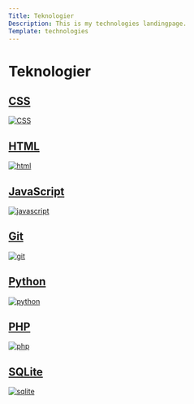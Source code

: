 ```yaml
---
Title: Teknologier
Description: This is my technologies landingpage.
Template: technologies
---
```


Teknologier
==========================


<div class="grid-box css">
    <a href="technology/css">
        <h2 class="header-grid">CSS</h2>
        <img src='%base_url%/image/technologies/css.jpg' alt="CSS">
    </a>
</div>


<div class="grid-box html">
    <a href="technology/html">
        <h2 class="header-grid">HTML</h2>
        <img src='%base_url%/image/technologies/html.jpg' alt="html">
    </a>
</div>

<div class="grid-box javascript">
    <a href="technology/javascript">
        <h2 class="header-grid">JavaScript</h2>
        <img src='%base_url%/image/technologies/javascript.jpg' alt="javascript">
    </a>
</div>

<div class="grid-box git">
    <a href="technology/git">
        <h2 class="header-grid">Git</h2>
        <img src='%base_url%/image/technologies/git.jpg' alt="git">
    </a>
</div>

<div class="grid-box python">
    <a href="technology/python">
        <h2 class="header-grid">Python</h2>
        <img src='%base_url%/image/technologies/python.jpg' alt="python">
    </a>
</div>

<div class="grid-box php">
    <a href="technology/php">
        <h2 class="header-grid">PHP</h2>
        <img src='%base_url%/image/technologies/php.jpg' alt="php">
    </a>
</div>

<div class="grid-box sqlite">
    <a href="technology/sqlite">
        <h2 class="header-grid">SQLite</h2>
        <img src='%base_url%/image/technologies/sqlite.jpg' alt="sqlite">
    </a>
</div>
